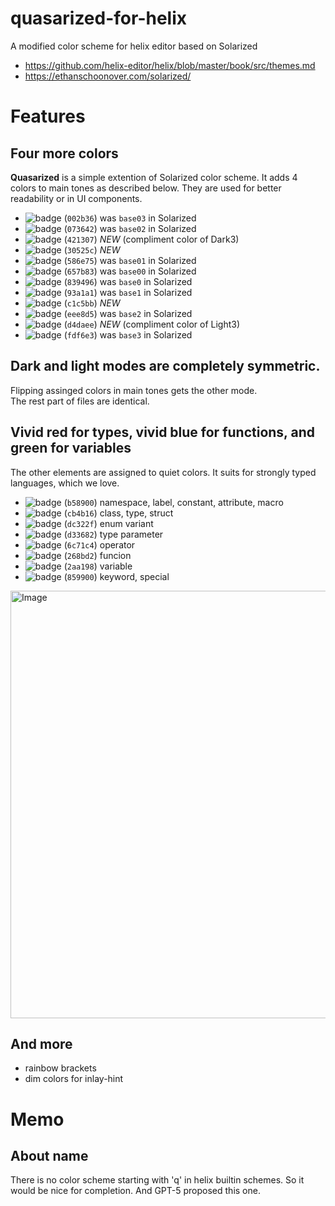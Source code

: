 # quasarized-for-helix
A modified color scheme for helix editor based on Solarized

- https://github.com/helix-editor/helix/blob/master/book/src/themes.md
- https://ethanschoonover.com/solarized/

# Features

## Four more colors

**Quasarized** is a simple extention of Solarized color scheme. It adds 4 colors to main tones as described below. They are used for better readability or in UI components.

- ![badge](https://img.shields.io/badge/Dark4-002b36) (`002b36`) was `base03` in Solarized
- ![badge](https://img.shields.io/badge/Dark3-073642) (`073642`) was `base02` in Solarized
- ![badge](https://img.shields.io/badge/Dark3c-421307) (`421307`) *NEW* (compliment color of Dark3)
- ![badge](https://img.shields.io/badge/Dark2-30525c) (`30525c`) *NEW*
- ![badge](https://img.shields.io/badge/Dark1-586e75) (`586e75`) was `base01` in Solarized
- ![badge](https://img.shields.io/badge/Dark0-657b83) (`657b83`) was `base00` in Solarized
- ![badge](https://img.shields.io/badge/Light0-839496) (`839496`) was `base0` in Solarized
- ![badge](https://img.shields.io/badge/Light1-93a1a1) (`93a1a1`) was `base1` in Solarized
- ![badge](https://img.shields.io/badge/Light2-c1c5bb) (`c1c5bb`) *NEW*
- ![badge](https://img.shields.io/badge/Light3-eee8d5) (`eee8d5`) was `base2` in Solarized
- ![badge](https://img.shields.io/badge/Light3c-d4daee) (`d4daee`) *NEW* (compliment color of Light3)
- ![badge](https://img.shields.io/badge/Light4-fdf6e3) (`fdf6e3`) was `base3` in Solarized

## Dark and light modes are completely symmetric.

Flipping assinged colors in main tones gets the other mode.  
The rest part of files are identical.

## Vivid red for types, vivid blue for functions, and green for variables
The other elements are assigned to quiet colors.
It suits for strongly typed languages, which we love.

- ![badge](https://img.shields.io/badge/Yellow-b58900) (`b58900`) namespace, label, constant, attribute, macro
- ![badge](https://img.shields.io/badge/Orange-cb4b16) (`cb4b16`) class, type, struct
- ![badge](https://img.shields.io/badge/Red-dc322f) (`dc322f`) enum variant
- ![badge](https://img.shields.io/badge/Magenta-d33682) (`d33682`) type parameter
- ![badge](https://img.shields.io/badge/Violet-6c71c4) (`6c71c4`) operator
- ![badge](https://img.shields.io/badge/Blue-268bd2) (`268bd2`) funcion
- ![badge](https://img.shields.io/badge/Cyan-2aa198) (`2aa198`) variable
- ![badge](https://img.shields.io/badge/Green-859900) (`859900`) keyword, special

<img width="999" height="684" alt="Image" src="https://github.com/user-attachments/assets/e5344a2d-5c0c-4634-9d72-0dc3e03db385" />

## And more

- rainbow brackets
- dim colors for inlay-hint

# Memo

## About name
There is no color scheme starting with 'q' in helix builtin schemes.
So it would be nice for completion. And GPT-5 proposed this one.
